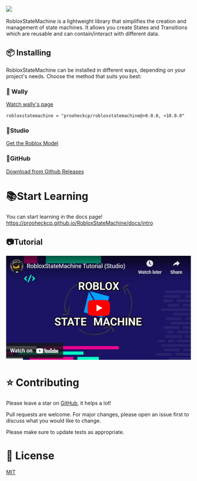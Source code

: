 ![](./gh-assets/RobloxStateMachine.png)

RobloxStateMachine is a lightweight library that simplifies the creation and management of state machines. It allows you create States and Transitions which are reusable and can contain/interact with different data.

## 📦 Installing

RobloxStateMachine can be installed in different ways, depending on your project's needs. Choose the method that suits you best:


### 🐶 Wally
<a href="https://wally.run/package/prooheckcp/robloxstatemachine">Watch wally's page</a>

```
robloxstatemachine = "prooheckcp/robloxstatemachine@>0.0.0, <10.0.0"
```


### 🔨Studio
<a href="https://www.roblox.com/library/13401856320/RobloxStateMachine">Get the Roblox Model</a>


### 🐙GitHub
<a href="https://github.com/prooheckcp/RobloxStateMachine/releases">Download from Github Releases</a>


# 📚Start Learning

You can start learning in the docs page! https://prooheckcp.github.io/RobloxStateMachine/docs/intro

## 📷Tutorial
[![[RobloxStateMachine Tutorial (Studio) - YouTube]](gh-assets/tut-embed.png)](https://www.youtube.com/watch?v=7M1LkjPaEFE&ab_channel=Prooheckcp)

# ⭐ Contributing
Please leave a star on [GitHub](https://github.com/prooheckcp/RobloxStateMachine), it helps a lot!

Pull requests are welcome. For major changes, please open an issue first
to discuss what you would like to change.

Please make sure to update tests as appropriate.

# 📄 License
[MIT](https://choosealicense.com/licenses/mit/)
